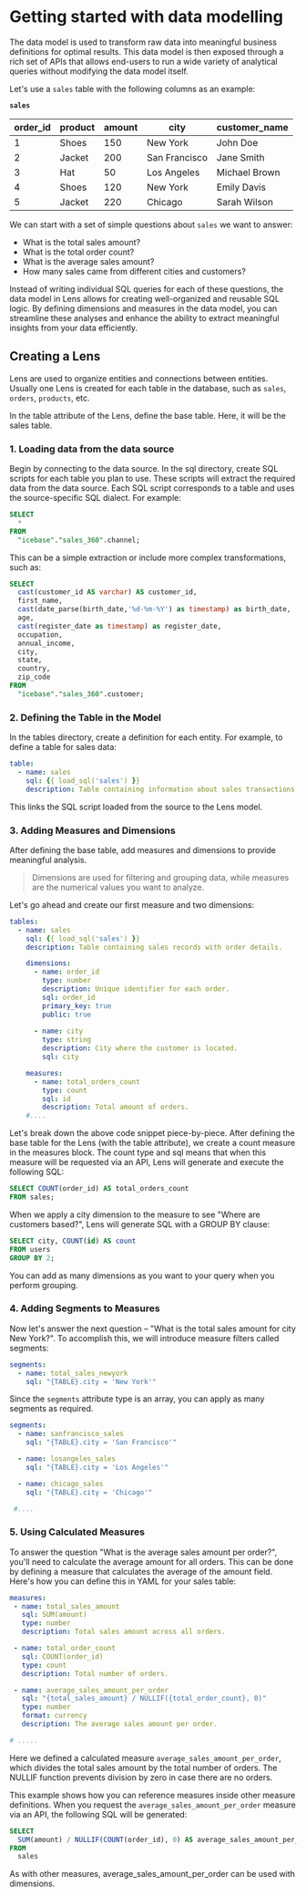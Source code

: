 # Getting started with data modelling

The data model is used to transform raw data into meaningful business definitions for optimal results. This data model is then exposed through a rich set of APIs that allows end-users to run a wide variety of analytical queries without modifying the data model itself.

Let's use a `sales` table with the following columns as an example:

**`sales`**

| order_id | product | amount | city          | customer_name |
|----------|---------|--------|---------------|---------------|
| 1        | Shoes   | 150    | New York      | John Doe      |
| 2        | Jacket  | 200    | San Francisco | Jane Smith    |
| 3        | Hat     | 50     | Los Angeles   | Michael Brown |
| 4        | Shoes   | 120    | New York      | Emily Davis   |
| 5        | Jacket  | 220    | Chicago       | Sarah Wilson  |

We can start with a set of simple questions about `sales` we want to answer:

- What is the total sales amount?
- What is the total order count?
- What is the average sales amount?
- How many sales came from different cities and customers?

Instead of writing individual SQL queries for each of these questions, the data model in Lens allows for creating well-organized and reusable SQL logic. By defining dimensions and measures in the data model, you can streamline these analyses and enhance the ability to extract meaningful insights from your data efficiently.


##  Creating a Lens

Lens are used to organize entities and connections between entities. Usually one Lens is created for each table in the database, such as `sales`, `orders`, `products`, etc.


In the table attribute of the Lens, define the base table. Here, it will be the sales table.


### **1. Loading data from the data source**

Begin by connecting to the data source. In the sql directory, create SQL scripts for each table you plan to use. These scripts will extract the required data from the data source.
Each SQL script corresponds to a table and uses the source-specific SQL dialect. For example:

```sql
SELECT
  *
FROM
  "icebase"."sales_360".channel;
```

This can be a simple extraction or include more complex transformations, such as:

```sql
SELECT
  cast(customer_id AS varchar) AS customer_id,
  first_name,
  cast(date_parse(birth_date,'%d-%m-%Y') as timestamp) as birth_date,
  age,
  cast(register_date as timestamp) as register_date,
  occupation,
  annual_income,
  city,
  state,
  country,
  zip_code
FROM
  "icebase"."sales_360".customer;
```


### 2. **Defining the Table in the Model**

In the tables directory, create a definition for each entity. For example, to define a table for sales data:

```yaml
table:
  - name: sales
    sql: {{ load_sql('sales') }}
    description: Table containing information about sales transactions.
```

This links the SQL script loaded from the source to the Lens model.

### **3. Adding Measures and Dimensions**

After defining the base table, add measures and dimensions to provide meaningful analysis. 

> Dimensions are used for filtering and grouping data, while measures are the numerical values you want to analyze.

Let's go ahead and create our first measure and two dimensions:

```yaml
tables:
  - name: sales
    sql: {{ load_sql('sales') }}
    description: Table containing sales records with order details.

    dimensions:
      - name: order_id
        type: number
        description: Unique identifier for each order.
        sql: order_id
        primary_key: true
        public: true
        
      - name: city
        type: string
        description: City where the customer is located.
        sql: city

    measures:
      - name: total_orders_count
        type: count
        sql: id
        description: Total amount of orders.
    #....
```

Let's break down the above code snippet piece-by-piece. After defining the base table for the Lens (with the table attribute), we create a count measure in the measures block. The count type and sql means that when this measure will be requested via an API, Lens will generate and execute the following SQL:

```sql 
SELECT COUNT(order_id) AS total_orders_count
FROM sales;
```

When we apply a city dimension to the measure to see "Where are customers based?", Lens will generate SQL with a GROUP BY clause:

```sql
SELECT city, COUNT(id) AS count
FROM users
GROUP BY 2;
```

You can add as many dimensions as you want to your query when you perform grouping.


### **4. Adding Segments to Measures**

Now let's answer the next question – "What is the total sales amount for city New York?". To accomplish this, we will introduce measure filters called segments:

```yaml
segments:
  - name: total_sales_newyork
    sql: "{TABLE}.city = 'New York'"
```
Since the `segments` attribute type is an array, you can apply as many segments as required. 

```yaml
segments:
  - name: sanfrancisco_sales
    sql: "{TABLE}.city = 'San Francisco'"

  - name: losangeles_sales
    sql: "{TABLE}.city = 'Los Angeles'"

  - name: chicago_sales
    sql: "{TABLE}.city = 'Chicago'"

 #....
```


### **5. Using Calculated Measures**

To answer the question "What is the average sales amount per order?", you'll need to calculate the average amount for all orders. This can be done by defining a measure that calculates the average of the amount field. Here's how you can define this in YAML for your sales table:

```yaml
measures:
 - name: total_sales_amount
   sql: SUM(amount)
   type: number
   description: Total sales amount across all orders.

 - name: total_order_count
   sql: COUNT(order_id)
   type: count
   description: Total number of orders.

 - name: average_sales_amount_per_order
   sql: "{total_sales_amount} / NULLIF({total_order_count}, 0)"
   type: number
   format: currency
   description: The average sales amount per order.

# .....
```
Here we defined a calculated measure `average_sales_amount_per_order`, which divides the total sales amount by the total number of orders. The NULLIF function prevents division by zero in case there are no orders.

This example shows how you can reference measures inside other measure definitions. When you request the `average_sales_amount_per_order` measure via an API, the following SQL will be generated:

```sql
SELECT
  SUM(amount) / NULLIF(COUNT(order_id), 0) AS average_sales_amount_per_order
FROM
  sales
```
As with other measures, average_sales_amount_per_order can be used with dimensions.


<!-- ### **6.  **  -->